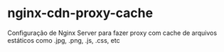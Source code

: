# nginx-cdn-proxy-cache
Configuração de Nginx Server para fazer proxy com cache de arquivos estáticos como .jpg, .png, .js, .css, etc
